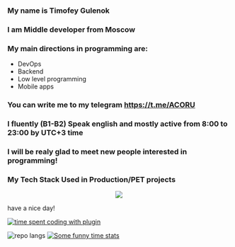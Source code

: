 ### My name is Timofey Gulenok
### I am Middle developer from Moscow
### My main directions in programming are:
- DevOps
- Backend
- Low level programming
- Mobile apps
### You can write me to my telegram https://t.me/ACORU
### I fluently (B1-B2) Speak english and mostly active from 8:00 to 23:00 by UTC+3 time
### I will be realy glad to meet new people interested in programming!
### My Tech Stack Used in Production/PET projects

<p align="center">
  <a href="https://skillicons.dev">
    <img src="https://skillicons.dev/icons?i=androidstudio,ansible,apple,arch,debian,kali,c,crystal,clion,idea,pycharm,neovim,cloudflare,docker,fastapi,gcp,git,githubactions,jenkins,go,gradle,hibernate,java,kafka,kotlin,kubernetes,mongodb,netlify,nginx,nodejs,postgres,rabbitmq,rails,redis,ruby,spring,swift,terraform" />
  </a>
</p>

have a nice day!

[![time spent coding with plugin](https://wakatime.com/badge/user/018b962a-5e22-4872-aed1-df125dc2f20c.svg)](https://wakatime.com/@018b962a-5e22-4872-aed1-df125dc2f20c)

![repo langs](https://api.githubtrends.io/user/svg/earhater/langs?time_range=one_year&use_percent=True&include_private=True&compact=True&theme=synthwaves)
[![Some funny time stats](https://github-readme-stats.vercel.app/api/wakatime?username=Greenhaze)](https://github.com/anuraghazra/github-readme-stats)
<!--
**earhater/earhater** is a ✨ _special_ ✨ repository because its `README.md` (this file) appears on your GitHub profile.

Here are some ideas to get you started:

- 🔭 I’m currently working on ...
- 🌱 I’m currently learning ...
- 👯 I’m looking to collaborate on ...
- 🤔 I’m looking for help with ...
- 💬 Ask me about ...
- 📫 How to reach me: ...
- 😄 Pronouns: ...
- ⚡ Fun fact: ...
-->
